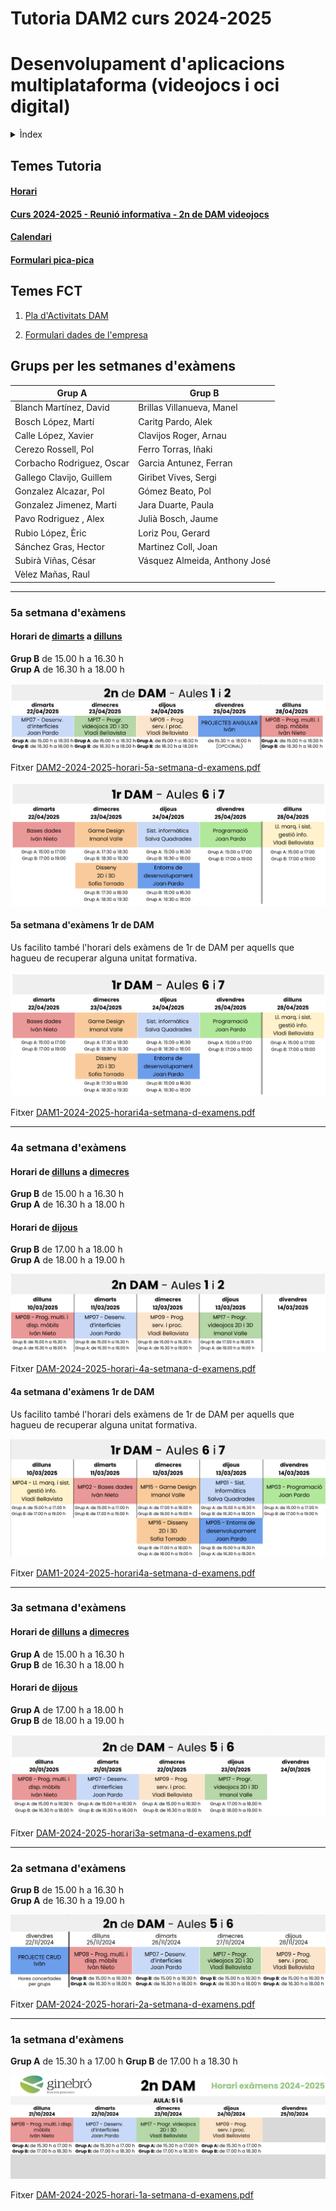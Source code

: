 # Tutoria DAM2 curs 2024-2025

# Desenvolupament d'aplicacions multiplataforma (videojocs i oci digital)

<details><summary>Ìndex</summary>
<hr>

### **1.** [Temes tutoria](#temes-tutoria)

### **2.** [Temes FCT](#temes-fct)

### **3.** [Grups per les setmanes d'exàmens](#grups-per-les-setmanes-dexàmens)

#### &nbsp;&nbsp;&nbsp;&nbsp;&nbsp;&nbsp;  **3.1.** [1a setmana d'exàmens](#1a-setmana-dexàmens)

<hr>
</details>

## Temes Tutoria

#### [Horari](./horari-dam2-2024-2025.pdf)

#### [Curs 2024-2025 - Reunió informativa - 2n de DAM videojocs](./reunio-families-dam2-curs-2024-2025.pdf)

#### [Calendari](https://calendar.google.com/calendar/embed?src=c_0fdb75ac4a12020449ceee819dd9100fa7216a5b580b8b49064a3ec58135d5b4%40group.calendar.google.com&ctz=Europe%2FMadrid)

#### [Formulari pica-pica](https://forms.gle/ZehDY8qG8WpdgQUv7)

## Temes FCT

1. [Pla d'Activitats DAM](pla-d-activitats-dam.pdf)

1. [Formulari dades de l'empresa](https://docs.google.com/forms/d/1SP3yrdzbV2eXbzPK0fYHxTcMViiIIRzJzUUWpru14T4)


## Grups per les setmanes d'exàmens

|**Grup A**|**Grup B**|
|----|----|
|Blanch Martínez, David|Brillas Villanueva, Manel|
|Bosch López, Martí|Caritg Pardo, Alek|
|Calle López, Xavier|Clavijos Roger, Arnau|
|Cerezo Rossell, Pol|Ferro Torras, Iñaki|
|Corbacho Rodriguez, Oscar|Garcia Antunez, Ferran|
|Gallego Clavijo, Guillem|Giribet Vives, Sergi|
|Gonzalez Alcazar, Pol|Gómez Beato, Pol|
|Gonzalez Jimenez, Marti|Jara Duarte, Paula|
|Pavo Rodriguez , Alex|Julià Bosch, Jaume|
|Rubio López, Èric|Loriz Pou, Gerard|
|Sánchez Gras, Hector|Martinez Coll, Joan|
|Subirà Viñas, César|Vásquez Almeida, Anthony José|
|Vèlez Mañas, Raul||

<hr>

### 5a setmana d'exàmens

#### Horari de <u>dimarts</u> a <u>dilluns</u>

**Grup B** de 15.00 h a 16.30 h<br>**Grup A** de 16.30 h a 18.00 h

![DAM2-2024-2025-horari-5a-setmana-d-examens.png](DAM2-2024-2025-horari-5a-setmana-d-examens.png)

Fitxer [DAM2-2024-2025-horari-5a-setmana-d-examens.pdf](./DAM2-2024-2025-horari-5a-setmana-d-examens.pdf)


![alt text](DAM1-2024-2025-horari-5a-setmana-d-examens.png)

#### 5a setmana d'exàmens 1r de DAM

Us facilito també l'horari dels exàmens de 1r de DAM per aquells que hagueu de recuperar alguna unitat formativa.

![DAM1-2024-2025-horari-5a-setmana-d-examens.png](DAM1-2024-2025-horari-5a-setmana-d-examens.png)

Fitxer [DAM1-2024-2025-horari4a-setmana-d-examens.pdf](./DAM1-2024-2025-horari-5a-setmana-d-examens.pdf)

<hr>

### 4a setmana d'exàmens

#### Horari de <u>dilluns</u> a <u>dimecres</u>

**Grup B** de 15.00 h a 16.30 h<br>**Grup A** de 16.30 h a 18.00 h

#### Horari de <u>dijous</u>

**Grup B** de 17.00 h a 18.00 h<br>**Grup A** de 18.00 h a 19.00 h

![DAM-2024-2025-horari-4a-setmana-d-examens](DAM-2024-2025-horari-4a-setmana-d-examens.png)

Fitxer [DAM-2024-2025-horari-4a-setmana-d-examens.pdf](./DAM-2024-2025-horari-4a-setmana-d-examens.pdf)

#### 4a setmana d'exàmens 1r de DAM

Us facilito també l'horari dels exàmens de 1r de DAM per aquells que hagueu de recuperar alguna unitat formativa.

![DAM1-2024-2025-horari-4a-setmana-d-examens](DAM1-2024-2025-horari-4a-setmana-d-examens.png)

Fitxer [DAM1-2024-2025-horari4a-setmana-d-examens.pdf](./DAM1-2024-2025-horari-4a-setmana-d-examens.pdf)

<hr>

### 3a setmana d'exàmens

#### Horari de <u>dilluns</u> a <u>dimecres</u>

**Grup A** de 15.00 h a 16.30 h<br>**Grup B** de 16.30 h a 18.00 h

#### Horari de <u>dijous</u>

**Grup A** de 17.00 h a 18.00 h<br>**Grup B** de 18.00 h a 19.00 h

![DAM-2024-2025-horari-3a-setmana-d-examens](DAM-2024-2025-horari-3a-setmana-d-examens.png)

Fitxer [DAM-2024-2025-horari3a-setmana-d-examens.pdf](./DAM-2024-2025-horari-3a-setmana-d-examens.pdf)

<hr>


### 2a setmana d'exàmens

**Grup B** de 15.00 h a 16.30 h<br>**Grup A** de 16.30 h a 19.00 h

![DAM-2024-2025-horari-2a-setmana-d-examens](DAM-2024-2025-horari-2a-setmana-d-examens.png)

Fitxer [DAM-2024-2025-horari-2a-setmana-d-examens.pdf](./DAM-2024-2025-horari-2a-setmana-d-examens.pdf)

<hr>

### 1a setmana d'exàmens

**Grup A** de 15.30 h a 17.00 h       **Grup B** de 17.00 h a 18.30 h

![alt text](horari-dam2-1a-setmana-examens.png)

Fitxer [DAM-2024-2025-horari-1a-setmana-d-examens.pdf](./DAM-2024-2025-horari-1a-setmana-d-examens.pdf)
